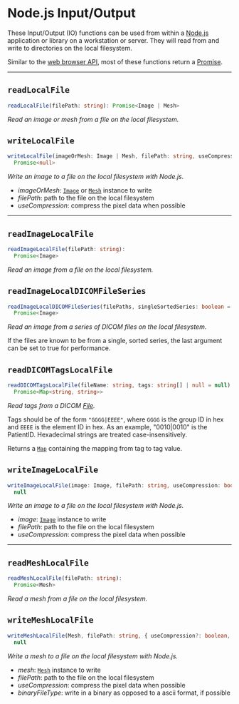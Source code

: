 # Node.js Input/Output

These Input/Output (IO) functions can be used from within a [Node.js](https://nodejs.org/) application or library on a workstation or server. They will read from and write to directories on the local filesystem.

Similar to the [web browser API](/api/browser_io), most of these functions return a [Promise](https://developer.mozilla.org/en-US/docs/Web/JavaScript/Reference/Global_Objects/Promise).

---

## `readLocalFile`

```ts
readLocalFile(filePath: string): Promise<Image | Mesh>
```

*Read an image or mesh from a file on the local filesystem.*

## `writeLocalFile`

```ts
writeLocalFile(imageOrMesh: Image | Mesh, filePath: string, useCompression: boolean = false):
  Promise<null>
```

*Write an image to a file on the local filesystem with Node.js.*

- *imageOrMesh*:    [`Image`](/api/Image) or [`Mesh`](/api/Mesh) instance to write
- *filePath*:       path to the file on the local filesystem
- *useCompression*: compress the pixel data when possible

---

## `readImageLocalFile`

```ts
readImageLocalFile(filePath: string):
  Promise<Image>
```

*Read an image from a file on the local filesystem.*

## `readImageLocalDICOMFileSeries`

```ts
readImageLocalDICOMFileSeries(filePaths, singleSortedSeries: boolean = false):
  Promise<Image>
```

*Read an image from a series of DICOM files on the local filesystem.*

If the files are known to be from a single, sorted series, the last argument can be set to true for performance.

## `readDICOMTagsLocalFile`

```ts
readDICOMTagsLocalFile(fileName: string, tags: string[] | null = null):
  Promise<Map<string, string>>
```

*Read tags from a DICOM [File](https://developer.mozilla.org/en-US/docs/Web/API/File).*

Tags should be of the form `"GGGG|EEEE"`, where `GGGG` is the group ID in hex and `EEEE` is the element ID in hex. As an example, "0010|0010" is the PatientID.
Hexadecimal strings are treated case-insensitively.

Returns a [`Map`](https://developer.mozilla.org/en-US/docs/Web/JavaScript/Reference/Global_Objects/Map) containing the mapping from tag to tag value.

## `writeImageLocalFile`

```ts
writeImageLocalFile(image: Image, filePath: string, useCompression: boolean):
  null
```

*Write an image to a file on the local filesystem with Node.js.*

- *image*:          [`Image`](/api/Image) instance to write
- *filePath*:       path to the file on the local filesystem
- *useCompression*: compress the pixel data when possible

---

## `readMeshLocalFile`

```ts
readMeshLocalFile(filePath: string):
  Promise<Mesh>
```

*Read a mesh from a file on the local filesystem.*

## `writeMeshLocalFile`

```ts
writeMeshLocalFile(Mesh, filePath: string, { useCompression?: boolean, binaryFileType?: boolean }):
  null
```

*Write a mesh to a file on the local filesystem with Node.js.*

- *mesh*:           [`Mesh`](/api/Mesh) instance to write
- *filePath*:       path to the file on the local filesystem
- *useCompression*: compress the pixel data when possible
- *binaryFileType*: write in a binary as opposed to a ascii format, if possible
